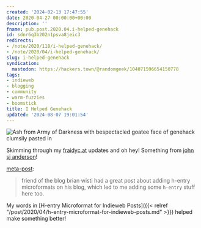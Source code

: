 ```yaml
---
created: '2024-02-13 17:47:55'
date: 2020-04-27 00:00:00+00:00
description: ''
fname: pub.post.2020.04.i-helped-genehack
id: sdnr6q3b202n1psva8jeic3
redirects:
- /note/2020/118/i-helped-genehack/
- /note/2020/04/i-helped-genehack/
slug: i-helped-genehack
syndication:
  mastodon: https://hackers.town/@randomgeek/104071596654150778
tags:
- indieweb
- blogging
- community
- warm-fuzzies
- boomstick
title: I Helped Genehack
updated: '2024-08-07 19:01:54'
---
```


![Ash from Army of Darkness with bespectacled goatee face of genehack clumsily pasted in](assets/img/2020/cover-2020-04-27.jpg "my photoshop masterpiece that lost its context years ago")

Skimming through my [fraidyc.at](https://fraidyc.at) updates and oh hey! Something from [john sj anderson](https://genehack.org)!

[meta-post](https://genehack.blog/2020/04/meta-post/):

> friend of the blog brian wisti had a great post about adding h-entry microformats on his blog, which led to me adding some `h-entry` stuff here too.

My words in [H-entry Microformat for Indieweb Posts]({{< relref "/post/2020/04/h-entry-microformat-for-indieweb-posts.md" >}}) helped make something better!